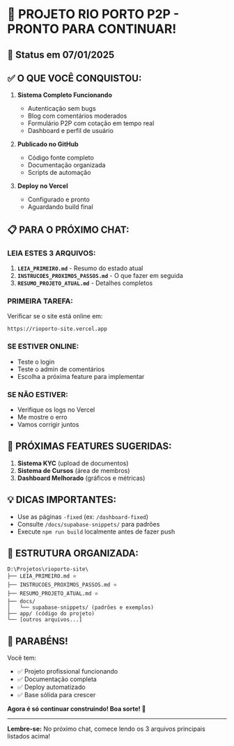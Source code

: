 # 🎊 PROJETO RIO PORTO P2P - PRONTO PARA CONTINUAR!

## 📅 Status em 07/01/2025

## ✅ O QUE VOCÊ CONQUISTOU:

1. **Sistema Completo Funcionando**
   - Autenticação sem bugs
   - Blog com comentários moderados
   - Formulário P2P com cotação em tempo real
   - Dashboard e perfil de usuário

2. **Publicado no GitHub**
   - Código fonte completo
   - Documentação organizada
   - Scripts de automação

3. **Deploy no Vercel**
   - Configurado e pronto
   - Aguardando build final

## 📋 PARA O PRÓXIMO CHAT:

### LEIA ESTES 3 ARQUIVOS:
1. **`LEIA_PRIMEIRO.md`** - Resumo do estado atual
2. **`INSTRUCOES_PROXIMOS_PASSOS.md`** - O que fazer em seguida
3. **`RESUMO_PROJETO_ATUAL.md`** - Detalhes completos

### PRIMEIRA TAREFA:
Verificar se o site está online em:
```
https://rioporto-site.vercel.app
```

### SE ESTIVER ONLINE:
- Teste o login
- Teste o admin de comentários
- Escolha a próxima feature para implementar

### SE NÃO ESTIVER:
- Verifique os logs no Vercel
- Me mostre o erro
- Vamos corrigir juntos

## 🚀 PRÓXIMAS FEATURES SUGERIDAS:

1. **Sistema KYC** (upload de documentos)
2. **Sistema de Cursos** (área de membros)
3. **Dashboard Melhorado** (gráficos e métricas)

## 💡 DICAS IMPORTANTES:

- Use as páginas `-fixed` (ex: `/dashboard-fixed`)
- Consulte `/docs/supabase-snippets/` para padrões
- Execute `npm run build` localmente antes de fazer push

## 📁 ESTRUTURA ORGANIZADA:

```
D:\Projetos\rioporto-site\
├── LEIA_PRIMEIRO.md ⭐
├── INSTRUCOES_PROXIMOS_PASSOS.md ⭐
├── RESUMO_PROJETO_ATUAL.md ⭐
├── docs/
│   └── supabase-snippets/ (padrões e exemplos)
├── app/ (código do projeto)
└── [outros arquivos...]
```

## 🎉 PARABÉNS!

Você tem:
- ✅ Projeto profissional funcionando
- ✅ Documentação completa
- ✅ Deploy automatizado
- ✅ Base sólida para crescer

**Agora é só continuar construindo! Boa sorte! 🚀**

---

**Lembre-se:** No próximo chat, comece lendo os 3 arquivos principais listados acima!
